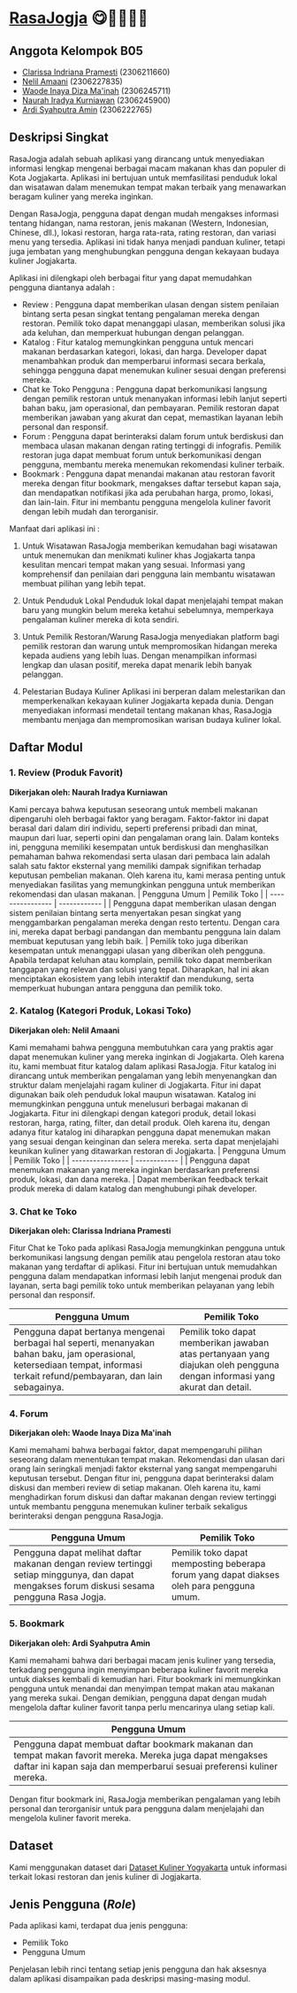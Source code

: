 # [RasaJogja](http://clarissa-indriana-rasajogja.pbp.cs.ui.ac.id/) 😋🦑🍟🌭🍔

## Anggota Kelompok B05
- [Clarissa Indriana Pramesti](https://github.com/clarissaindriana) (2306211660)
- [Nelil Amaani](https://github.com/nelil21) (2306227835)
- [Waode Inaya Diza Ma'inah](https://github.com/inayadiza) (2306245711)
- [Naurah Iradya Kurniawan](https://github.com/Naurah15) (2306245900)
- [Ardi Syahputra Amin](https://github.com/aminardisy) (2306222765)

## Deskripsi Singkat
RasaJogja adalah sebuah aplikasi yang dirancang untuk menyediakan informasi lengkap mengenai berbagai macam makanan khas dan populer di Kota Jogjakarta. Aplikasi ini bertujuan untuk memfasilitasi penduduk lokal dan wisatawan dalam menemukan tempat makan terbaik yang menawarkan beragam kuliner yang mereka inginkan. 

Dengan RasaJogja, pengguna dapat dengan mudah mengakses informasi tentang hidangan, nama restoran, jenis makanan (Western, Indonesian, Chinese, dll.), lokasi restoran, harga rata-rata, rating restoran, dan variasi menu yang tersedia. Aplikasi ini tidak hanya menjadi panduan kuliner, tetapi juga jembatan yang menghubungkan pengguna dengan kekayaan budaya kuliner Jogjakarta.

Aplikasi ini dilengkapi oleh berbagai fitur yang dapat memudahkan pengguna diantanya adalah :
- Review : Pengguna dapat memberikan ulasan dengan sistem penilaian bintang serta pesan singkat tentang pengalaman mereka dengan restoran. Pemilik toko dapat menanggapi ulasan, memberikan solusi jika ada keluhan, dan memperkuat hubungan dengan pelanggan.
- Katalog : Fitur katalog memungkinkan pengguna untuk mencari makanan berdasarkan kategori, lokasi, dan harga. Developer dapat menambahkan produk dan memperbarui informasi secara berkala, sehingga pengguna dapat menemukan kuliner sesuai dengan preferensi mereka.
- Chat ke Toko Pengguna : Pengguna dapat berkomunikasi langsung dengan pemilik restoran untuk menanyakan informasi lebih lanjut seperti bahan baku, jam operasional, dan pembayaran. Pemilik restoran dapat memberikan jawaban yang akurat dan cepat, memastikan layanan lebih personal dan responsif.
- Forum : Pengguna dapat berinteraksi dalam forum untuk berdiskusi dan membaca ulasan makanan dengan rating tertinggi di infografis. Pemilik restoran juga dapat membuat forum untuk berkomunikasi dengan pengguna, membantu mereka menemukan rekomendasi kuliner terbaik.
- Bookmark : Pengguna dapat menandai makanan atau restoran favorit mereka dengan fitur bookmark, mengakses daftar tersebut kapan saja, dan mendapatkan notifikasi jika ada perubahan harga, promo, lokasi, dan lain-lain. Fitur ini membantu pengguna mengelola kuliner favorit dengan lebih mudah dan terorganisir.

Manfaat dari aplikasi ini : 
1. Untuk Wisatawan
RasaJogja memberikan kemudahan bagi wisatawan untuk menemukan dan menikmati kuliner khas Jogjakarta tanpa kesulitan mencari tempat makan yang sesuai. Informasi yang komprehensif dan penilaian dari pengguna lain membantu wisatawan membuat pilihan yang lebih tepat.

2. Untuk Penduduk Lokal
Penduduk lokal dapat menjelajahi tempat makan baru yang mungkin belum mereka ketahui sebelumnya, memperkaya pengalaman kuliner mereka di kota sendiri.

3. Untuk Pemilik Restoran/Warung
RasaJogja menyediakan platform bagi pemilik restoran dan warung untuk mempromosikan hidangan mereka kepada audiens yang lebih luas. Dengan menampilkan informasi lengkap dan ulasan positif, mereka dapat menarik lebih banyak pelanggan.

4. Pelestarian Budaya Kuliner
Aplikasi ini berperan dalam melestarikan dan memperkenalkan kekayaan kuliner Jogjakarta kepada dunia. Dengan menyediakan informasi mendetail tentang makanan khas, RasaJogja membantu menjaga dan mempromosikan warisan budaya kuliner lokal.

## Daftar Modul

### 1. Review (Produk Favorit)
**Dikerjakan oleh: Naurah Iradya Kurniawan**

Kami percaya bahwa keputusan seseorang untuk membeli makanan dipengaruhi oleh berbagai faktor yang beragam. Faktor-faktor ini dapat berasal dari dalam diri individu, seperti preferensi pribadi dan minat, maupun dari luar, seperti opini dan pengalaman orang lain. Dalam konteks ini, pengguna memiliki kesempatan untuk berdiskusi dan menghasilkan pemahaman bahwa rekomendasi serta ulasan dari pembaca lain adalah salah satu faktor eksternal yang memiliki dampak signifikan terhadap keputusan pembelian makanan. Oleh karena itu, kami merasa penting untuk menyediakan fasilitas yang memungkinkan pengguna untuk memberikan rekomendasi dan ulasan makanan. 
| Pengguna Umum    | Pemilik Toko |
| ---------------- | ------------ |
| Pengguna dapat memberikan ulasan dengan sistem penilaian bintang serta menyertakan pesan singkat yang menggambarkan pengalaman mereka dengan resto tertentu. Dengan cara ini, mereka dapat berbagi pandangan dan membantu pengguna lain dalam membuat keputusan yang lebih baik.  | Pemilik toko juga diberikan kesempatan untuk menanggapi ulasan yang diberikan oleh pengguna. Apabila terdapat keluhan atau komplain, pemilik toko dapat memberikan tanggapan yang relevan dan solusi yang tepat. Diharapkan, hal ini akan menciptakan ekosistem yang lebih     interaktif dan mendukung, serta memperkuat hubungan antara pengguna dan pemilik toko.


### 2. Katalog (Kategori Produk, Lokasi Toko)
**Dikerjakan oleh: Nelil Amaani**

Kami memahami bahwa pengguna membutuhkan cara yang praktis agar dapat menemukan kuliner yang mereka inginkan di Jogjakarta. Oleh karena itu, kami membuat fitur katalog dalam aplikasi RasaJogja. Fitur katalog ini dirancang untuk memberikan pengalaman yang lebih menyenangkan dan struktur dalam menjelajahi ragam kuliner di Jogjakarta. Fitur ini dapat digunakan baik oleh penduduk lokal maupun wisatawan.
Katalog ini memungkinkan pengguna untuk menelusuri berbagai makanan di Jogjakarta. Fitur ini dilengkapi dengan kategori produk, detail lokasi restoran, harga, rating, filter, dan detail produk. Oleh karena itu, dengan adanya fitur katalog ini diharapkan pengguna dapat menemukan makan yang sesuai dengan keinginan dan selera mereka. serta dapat menjelajahi keunikan kuliner yang ditawarkan restoran di Jogjakarta.
| Pengguna Umum    | Pemilik Toko |
| ---------------- | ------------ |
|  Pengguna dapat menemukan makanan yang mereka inginkan berdasarkan preferensi produk, lokasi, dan dana mereka. | Dapat memberikan feedback terkait produk mereka di dalam katalog dan menghubungi pihak developer.


### 3. Chat ke Toko
**Dikerjakan oleh: Clarissa Indriana Pramesti**

Fitur Chat ke Toko pada aplikasi RasaJogja memungkinkan pengguna untuk berkomunikasi langsung dengan pemilik atau pengelola restoran atau toko makanan yang terdaftar di aplikasi. Fitur ini bertujuan untuk memudahkan pengguna dalam mendapatkan informasi lebih lanjut mengenai produk dan  layanan,  serta bagi pemilik toko untuk memberikan pelayanan yang lebih personal dan responsif.

| Pengguna Umum    | Pemilik Toko |
| ---------------- | ------------ |
| Pengguna dapat bertanya mengenai berbagai hal seperti, menanyakan bahan baku, jam operasional, ketersediaan tempat, informasi terkait refund/pembayaran, dan lain sebagainya. | Pemilik toko dapat memberikan jawaban atas pertanyaan yang diajukan oleh pengguna dengan informasi yang akurat dan detail.

### 4. Forum
**Dikerjakan oleh: Waode Inaya Diza Ma'inah**

Kami memahami bahwa berbagai faktor, dapat mempengaruhi pilihan seseorang dalam menentukan tempat makan. Rekomendasi dan ulasan dari orang lain seringkali menjadi faktor eksternal yang sangat mempengaruhi keputusan tersebut. Dengan fitur ini, pengguna dapat berinteraksi dalam diskusi dan memberi review di setiap makanan. Oleh karena itu, kami menghadirkan forum diskusi dan daftar makanan dengan review tertinggi untuk membantu pengguna menemukan kuliner terbaik sekaligus berinteraksi dengan pengguna RasaJogja.

| Pengguna Umum    | Pemilik Toko |
| ---------------- | ------------ |
| Pengguna dapat melihat daftar makanan dengan review tertinggi setiap minggunya, dan dapat mengakses forum diskusi sesama pengguna Rasa Jogja. | Pemilik toko dapat memposting beberapa forum yang dapat diakses oleh para pengguna umum.

### 5. Bookmark
**Dikerjakan oleh: Ardi Syahputra Amin**

Kami memahami bahwa dari berbagai macam jenis kuliner yang tersedia, terkadang pengguna ingin menyimpan beberapa kuliner favorit mereka untuk diakses kembali di kemudian hari. Fitur bookmark ini memungkinkan pengguna untuk menandai dan menyimpan tempat makan atau makanan yang mereka sukai. Dengan demikian, pengguna dapat dengan mudah mengelola daftar kuliner favorit tanpa perlu mencarinya ulang setiap kali.

| Pengguna Umum    | 
| ---------------- | 
| Pengguna dapat membuat daftar bookmark makanan dan tempat makan favorit mereka. Mereka juga dapat mengakses daftar ini kapan saja dan memperbarui sesuai preferensi kuliner mereka.


Dengan fitur bookmark ini, RasaJogja memberikan pengalaman yang lebih personal dan terorganisir untuk para pengguna dalam menjelajahi dan mengelola kuliner favorit mereka.

## Dataset
Kami menggunakan dataset dari [Dataset Kuliner Yogyakarta](https://docs.google.com/spreadsheets/d/1LelYSWyIbtKYAdcubHRHUZLkp7jnfJAlvegf-s0BD8c/edit?gid=1296951064#gid=1296951064) untuk informasi terkait lokasi restoran dan jenis kuliner di Jogjakarta.

## Jenis Pengguna (_Role_)

Pada aplikasi kami, terdapat dua jenis pengguna:

- Pemilik Toko
- Pengguna Umum

Penjelasan lebih rinci tentang setiap jenis pengguna dan hak aksesnya dalam aplikasi disampaikan pada deskripsi masing-masing modul.
